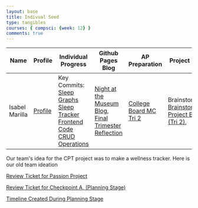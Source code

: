```yaml
---
layout: base
title: Indivual Seed
type: tangibles
courses: { compsci: {week: 12} }
comments: true
---
```


| Name | Profile | Individual Progress | Github Pages Blog | AP Preparation | Project Work |
-- | -- | -- | -- | -- | -- |
| Isabel Marilla| [Profile](https://github.com/iKAN2025) | Key Commits: [Sleep Graphs](https://github.com/jplip/frontTri2/commit/6c1c30a2330c8793d51d8a171ede4a5e85f27c96)  [Sleep Tracker Frontend Code](https://github.com/jplip/frontTri2/commit/6e6349fe8d5ed1c1148da5e457e118a6086c987e) [CRUD Operations](https://github.com/jplip/fitness-back/commit/89c160e6fcde12c8d859f1a9e792d670990b21aa)|[Night at the Museum Blog](https://ikan2025.github.io/Nighthawk-Pages//2023/08/16/NightAtTheMuseum.html), [Final Trimester Reflection](https://ikan2025.github.io/Nighthawk-Pages//2024/02/16/N@TM&FINAL_IPYNB_2_.html) | [College Board MC Tri 2]()| Brainstorming: [Brainstorm Project Blog (Tri 2)](https://ikan2025.github.io/Nighthawk-Pages//2023/11/17/2023-Review.html),  


Our team's idea for the CPT project was to make a wellness tracker.  Here is our old team ideation



[Review Ticket for Passion Project](https://ikan2025.github.io/Nighthawk-Pages//2023/11/17/2023-Review.html)

[Review Ticket for Checkpoint A, (Planning Stage)](https://jplip.github.io/frontTri2/CA_CheckpointA.html)

[Timeline Created During Planning Stage](https://github.com/users/iKAN2025/projects/2/views/1)